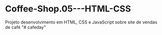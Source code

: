 # Coffee-Shop.05---HTML-CSS
Projeto desenvolvimento em HTML, CSS e JavaScript sobre site de vendas de café 
"# cafeday" 
